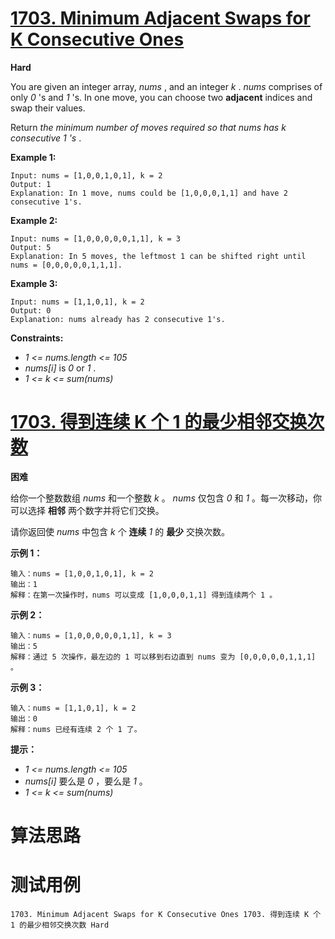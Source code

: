 # [1703. Minimum Adjacent Swaps for K Consecutive Ones][enTitle]

**Hard**

You are given an integer array,  *nums* , and an integer  *k* .  *nums*  comprises of only  *0* 's and  *1* 's. In one move, you can choose two **adjacent**  indices and swap their values.

Return  *the minimum number of moves required so that*  *nums*  *has*  *k*  *consecutive*  *1*  *'s* .



**Example 1:** 

```
Input: nums = [1,0,0,1,0,1], k = 2
Output: 1
Explanation: In 1 move, nums could be [1,0,0,0,1,1] and have 2 consecutive 1's.

```

**Example 2:** 

```
Input: nums = [1,0,0,0,0,0,1,1], k = 3
Output: 5
Explanation: In 5 moves, the leftmost 1 can be shifted right until nums = [0,0,0,0,0,1,1,1].

```

**Example 3:** 

```
Input: nums = [1,1,0,1], k = 2
Output: 0
Explanation: nums already has 2 consecutive 1's.

```



**Constraints:** 

-  *1 <= nums.length <= 105*  
-  *nums[i]*  is  *0*  or  *1* . 
-  *1 <= k <= sum(nums)* 


# [1703. 得到连续 K 个 1 的最少相邻交换次数][cnTitle]

**困难**

给你一个整数数组  *nums*  和一个整数  *k*  。  *nums*  仅包含  *0*  和  *1*  。每一次移动，你可以选择 **相邻**  两个数字并将它们交换。

请你返回使  *nums*  中包含  *k*  个 **连续**  *1*  的 **最少**  交换次数。



**示例 1：** 

```
输入：nums = [1,0,0,1,0,1], k = 2
输出：1
解释：在第一次操作时，nums 可以变成 [1,0,0,0,1,1] 得到连续两个 1 。

```

**示例 2：** 

```
输入：nums = [1,0,0,0,0,0,1,1], k = 3
输出：5
解释：通过 5 次操作，最左边的 1 可以移到右边直到 nums 变为 [0,0,0,0,0,1,1,1] 。

```

**示例 3：** 

```
输入：nums = [1,1,0,1], k = 2
输出：0
解释：nums 已经有连续 2 个 1 了。

```



**提示：** 

-  *1 <= nums.length <= 105*  
-  *nums[i]*  要么是  *0*  ，要么是  *1*  。 
-  *1 <= k <= sum(nums)* 




# 算法思路

# 测试用例
```
1703. Minimum Adjacent Swaps for K Consecutive Ones 1703. 得到连续 K 个 1 的最少相邻交换次数 Hard
```

[enTitle]: https://leetcode.com/problems/minimum-adjacent-swaps-for-k-consecutive-ones/
[cnTitle]: https://leetcode-cn.com/problems/minimum-adjacent-swaps-for-k-consecutive-ones/
